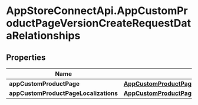 # AppStoreConnectApi.AppCustomProductPageVersionCreateRequestDataRelationships

## Properties

Name | Type | Description | Notes
------------ | ------------- | ------------- | -------------
**appCustomProductPage** | [**AppCustomProductPageVersionCreateRequestDataRelationshipsAppCustomProductPage**](AppCustomProductPageVersionCreateRequestDataRelationshipsAppCustomProductPage.md) |  | 
**appCustomProductPageLocalizations** | [**AppCustomProductPageVersionInlineCreateRelationshipsAppCustomProductPageLocalizations**](AppCustomProductPageVersionInlineCreateRelationshipsAppCustomProductPageLocalizations.md) |  | [optional] 


